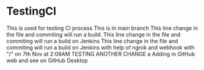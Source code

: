 # TestingCI
This is used for testing CI process
This is in main branch
This line change in the file and commiting will run a build.
This line change in the file and commiting will run a build on Jenkins
This line change in the file and commiting will run a build on Jenkins with help of ngrok and webhook with "/" on 7th Nov at 2:08AM
TESTING ANOTHER CHANGE
a
Adding in GitHub web and see on GitHub Desktop

